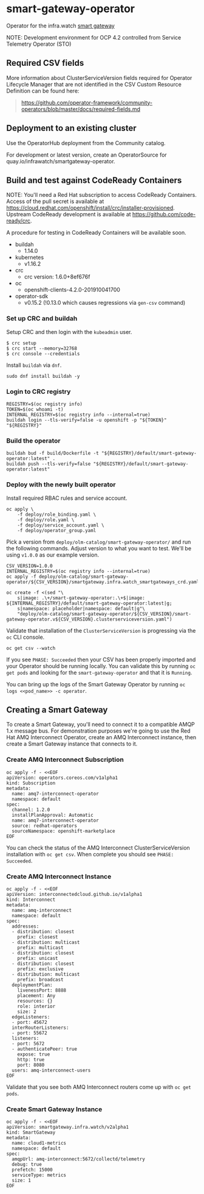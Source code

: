 # smart-gateway-operator

Operator for the infra.watch [smart gateway](https://github.com/infrawatch/smart-gateway)

NOTE: Development environment for OCP 4.2 controlled from Service Telemetry Operator (STO)

## Required CSV fields

More information about ClusterServiceVersion fields required for Operator Lifecycle Manager that
are not identified in the CSV Custom Resource Definition can be found here:

> https://github.com/operator-framework/community-operators/blob/master/docs/required-fields.md

## Deployment to an existing cluster

Use the OperatorHub deployment from the Community catalog.

For development or latest version, create an OperatorSource for quay.io/infrawatch/smartgateway-operator.

## Build and test against CodeReady Containers

NOTE: You'll need a Red Hat subscription to access CodeReady Containers. Access of the pull secret
is available at https://cloud.redhat.com/openshift/install/crc/installer-provisioned. Upstream CodeReady
development is available at https://github.com/code-ready/crc.

A procedure for testing in CodeReady Containers will be available soon.

* buildah
  * 1.14.0
* kubernetes
  * v1.16.2
* crc
  * crc version: 1.6.0+8ef676f
* oc
  * openshift-clients-4.2.0-201910041700
* operator-sdk
  * v0.15.2 (!0.13.0 which causes regressions via `gen-csv` command)

### Set up CRC and buildah

Setup CRC and then login with the `kubeadmin` user.

```
$ crc setup
$ crc start --memory=32768
$ crc console --credentials
```

Install `buildah` via `dnf`.

```
sudo dnf install buildah -y
```

### Login to CRC registry

```
REGISTRY=$(oc registry info)
TOKEN=$(oc whoami -t)
INTERNAL_REGISTRY=$(oc registry info --internal=true)
buildah login --tls-verify=false -u openshift -p "${TOKEN}" "${REGISTRY}"
```

### Build the operator

```
buildah bud -f build/Dockerfile -t "${REGISTRY}/default/smart-gateway-operator:latest" .
buildah push --tls-verify=false "${REGISTRY}/default/smart-gateway-operator:latest"
```

### Deploy with the newly built operator

Install required RBAC rules and service account.

```
oc apply \
    -f deploy/role_binding.yaml \
    -f deploy/role.yaml \
    -f deploy/service_account.yaml \
    -f deploy/operator_group.yaml
```

Pick a version from `deploy/olm-catalog/smart-gateway-operator/` and run the
following commands. Adjust version to what you want to test. We'll be using
`v1.0.0` as our example version.

```
CSV_VERSION=1.0.0
INTERNAL_REGISTRY=$(oc registry info --internal=true)
oc apply -f deploy/olm-catalog/smart-gateway-operator/${CSV_VERSION}/smartgateway.infra.watch_smartgateways_crd.yaml

oc create -f <(sed "\
    s|image: .\+/smart-gateway-operator:.\+$|image: ${INTERNAL_REGISTRY}/default/smart-gateway-operator:latest|g;
    s|namespace: placeholder|namespace: default|g"\
    "deploy/olm-catalog/smart-gateway-operator/${CSV_VERSION}/smart-gateway-operator.v${CSV_VERSION}.clusterserviceversion.yaml")
```

Validate that installation of the `ClusterServiceVersion` is progressing via
the `oc` CLI console.
```
oc get csv --watch
```
If you see `PHASE: Succeeded` then your CSV has been properly imported and
your Operator should be running locally. You can validate this by running `oc
get pods` and looking for the `smart-gateway-operator` and that it is
`Running`.

You can bring up the logs of the Smart Gateway Operator by running `oc logs
<<pod_name>> -c operator`.

## Creating a Smart Gateway

To create a Smart Gateway, you'll need to connect it to a compatible AMQP 1.x
message bus. For demonstration purposes we're going to use the Red Hat AMQ
Interconnect Operator, create an AMQ Interconnect instance, then create a Smart
Gateway instance that connects to it.

### Create AMQ Interconnect Subscription

```
oc apply -f - <<EOF
apiVersion: operators.coreos.com/v1alpha1
kind: Subscription
metadata:
  name: amq7-interconnect-operator
  namespace: default
spec:
  channel: 1.2.0
  installPlanApproval: Automatic
  name: amq7-interconnect-operator
  source: redhat-operators
  sourceNamespace: openshift-marketplace
EOF
```

You can check the status of the AMQ Interconnect ClusterServiceVersion
installation with `oc get csv`. When complete you should see `PHASE:
Succeeded`.

### Create AMQ Interconnect Instance

```
oc apply -f - <<EOF
apiVersion: interconnectedcloud.github.io/v1alpha1
kind: Interconnect
metadata:
  name: amq-interconnect
  namespace: default
spec:
  addresses:
  - distribution: closest
    prefix: closest
  - distribution: multicast
    prefix: multicast
  - distribution: closest
    prefix: unicast
  - distribution: closest
    prefix: exclusive
  - distribution: multicast
    prefix: broadcast
  deploymentPlan:
    livenessPort: 8888
    placement: Any
    resources: {}
    role: interior
    size: 2
  edgeListeners:
  - port: 45672
  interRouterListeners:
  - port: 55672
  listeners:
  - port: 5672
  - authenticatePeer: true
    expose: true
    http: true
    port: 8080
  users: amq-interconnect-users
EOF
```

Validate that you see both AMQ Interconnect routers come up with `oc get pods`.

### Create Smart Gateway Instance

```
oc apply -f - <<EOF
apiVersion: smartgateway.infra.watch/v2alpha1
kind: SmartGateway
metadata:
  name: cloud1-metrics
  namespace: default
spec:
  amqpUrl: amq-interconnect:5672/collectd/telemetry
  debug: true
  prefetch: 15000
  serviceType: metrics
  size: 1
EOF
```
